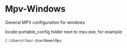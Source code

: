 # Mpv-Windows
General MPV configuration for windows

locate portable_config folder next to mpv.exe, for example:

`C:\Users\Your-UserName\Mpv`
